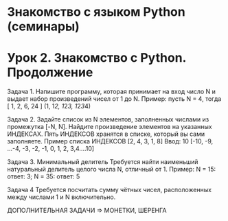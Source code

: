 # Знакомство с языком Python (семинары)
# Урок 2. Знакомство с Python. Продолжение

Задача 1. 
Напишите программу, которая принимает на вход число N и выдает набор произведений чисел от 1 до N.
Пример:
пусть N = 4, тогда [ 1, 2, 6, 24 ] (1, 1*2, 1*2*3, 1*2*3*4)

Задача 2.
Задайте список из N элементов, заполненных числами из промежутка [-N, N]. Найдите произведение элементов на указанных ИНДЕКСАХ.
Пять ИНДЕКСОВ хранятся в списке, который вы сами заполняете.
Пример списка ИНДЕКСОВ [2, 4, 3, 1, 8]
Ввод: 10
[-10, -9, ...-4, -3, -2, -1, 0, 1, 2, 3,4....10]

Задача 3. Минимальный делитель
Требуется найти наименьший натуральный делитель целого числа N, отличный от 1.
Пример: N = 15: ответ: 3; N = 35: ответ: 5

Задача 4
Требуется посчитать сумму чётных чисел, расположенных между числами 1 и N включительно.

ДОПОЛНИТЕЛЬНАЯ ЗАДАЧИ => МОНЕТКИ, ШЕРЕНГА
